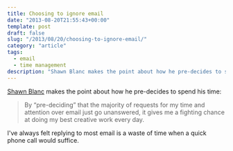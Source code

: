 ```yaml
---
title: Choosing to ignore email
date: "2013-08-20T21:55:43+00:00"
template: post
draft: false
slug: "/2013/08/20/choosing-to-ignore-email/"
category: "article"
tags:
  - email
  - time management
description: "Shawn Blanc makes the point about how he pre-decides to spend his time."
---
```


<a href="http://shawnblanc.net/2013/08/not-busy-just-intentional/" title="Not Busy, Just Intentional">Shawn Blanc</a> makes the point about how he pre-decides to spend his time:

<blockquote>By “pre-deciding” that the majority of requests for my time and attention over email just go unanswered, it gives me a fighting chance at doing my best creative work every day.</blockquote>

I've always felt replying to most email is a waste of time when a quick phone call would suffice.
